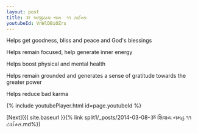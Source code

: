```yaml
---
layout: post
title: ૐ અજીઠાંય નામ  ૧૧ ટાઈમ્સ
youtubeId: VnWlDBiOZrs
---
```

 
 
Helps get goodness, bliss and peace and God's blessings
 
Helps remain focused, help generate inner energy 
 
Helps boost physical and mental health 
 
Helps remain grounded and generates a sense of gratitude towards the greater power 
 
Helps reduce bad karma
 
 
 
 


{% include youtubePlayer.html id=page.youtubeId %}
 
[Next]({{ site.baseurl }}{% link  split1/_posts/2014-03-08-ૐ શિવાય નમહ ૧૧ ટાઈમ્સ.md%})
 
